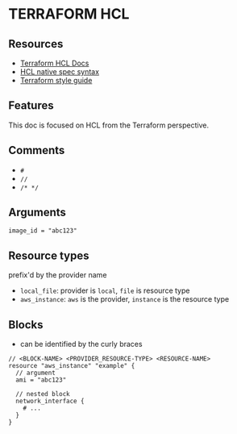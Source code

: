 # TERRAFORM HCL

## Resources
- [Terraform HCL Docs](https://developer.hashicorp.com/terraform/language/syntax/configuration)
- [HCL native spec syntax](https://github.com/hashicorp/hcl/blob/main/hclsyntax/spec.md)
- [Terraform style guide](https://developer.hashicorp.com/terraform/language/style#code-formatting)

## Features
This doc is focused on HCL from the Terraform perspective.

## Comments
- `#`
- `//`
- `/* */`

## Arguments
`image_id = "abc123"`

## Resource types
prefix'd by the provider name
- `local_file`: provider is `local`, `file` is resource type
- `aws_instance`: `aws` is the provider, `instance` is the resource type

## Blocks
- can be identified by the curly braces

```hcl
// <BLOCK-NAME> <PROVIDER_RESOURCE-TYPE> <RESOURCE-NAME>
resource "aws_instance" "example" {
  // argument
  ami = "abc123"

  // nested block
  network_interface {
    # ...
  }
}
```